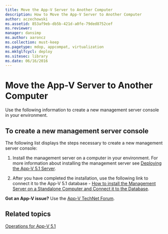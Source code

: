```yaml
---
title: Move the App-V Server to Another Computer
description: How to Move the App-V Server to Another Computer
author: aczechowski
ms.assetid: 853af9eb-db5b-421d-a0fe-79ded8752cef
ms.reviewer: 
manager: dansimp
ms.author: aaroncz
ms.collection: must-keep
ms.pagetype: mdop, appcompat, virtualization
ms.mktglfcycl: deploy
ms.sitesec: library
ms.date: 06/16/2016
---
```



# Move the App-V Server to Another Computer


Use the following information to create a new management server console in your environment.

## To create a new management server console


The following list displays the steps necessary to create a new management server console:

1.  Install the management server on a computer in your environment. For more information about installing the management server see [Deploying the App-V 5.1 Server](deploying-the-app-v-51-server.md).

2.  After you have completed the installation, use the following link to connect it to the App-V 5.1 database - [How to install the Management Server on a Standalone Computer and Connect it to the Database](how-to-install-the-management-server-on-a-standalone-computer-and-connect-it-to-the-database51.md).

**Got an App-V issue?** Use the [App-V TechNet Forum](https://social.technet.microsoft.com/Forums/home?forum=mdopappv).

## Related topics


[Operations for App-V 5.1](operations-for-app-v-51.md)

 

 





